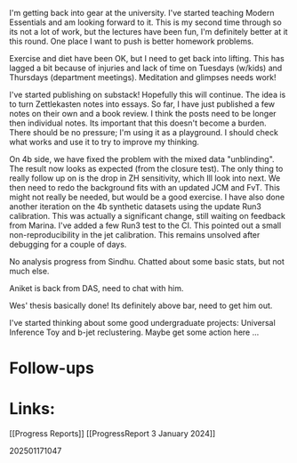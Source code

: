 
I'm getting back into gear at the university. I've started teaching Modern Essentials and am looking forward to it. This is my second time through so its not a lot of work, but the lectures have been fun, I'm definitely better at it this round. One place I want to push is better homework problems. 

Exercise and diet have been OK, but I need to get back into lifting. This has lagged a bit because of injuries and lack of time on Tuesdays (w/kids) and Thursdays (department meetings). Meditation and glimpses needs work! 

I've started publishing on substack! Hopefully this will continue. The idea is to turn Zettlekasten notes into essays. So far, I have just published a few notes on their own and a book review. I think the posts need to be longer then individual notes. Its important that this doesn't become a burden. There should be no pressure; I'm using it as a playground.  I should check what works and use it to try to improve my thinking.

On 4b side, we have fixed the problem with the mixed data "unblinding".  The result now looks as expected (from the closure test). The only thing to really follow up on is the drop in ZH sensitivity, which Ill look into next. We then need to redo the background fits with an updated JCM and FvT.  This might not really be needed, but would be a good exercise. I have also done another iteration on the 4b synthetic datasets using the update Run3 calibration. This was actually a significant change, still waiting on feedback from Marina. I've added a few Run3 test to the CI. This pointed out a small non-reproducibility in the jet calibration. This remains unsolved after debugging for a couple of days. 

No analysis progress from Sindhu.  Chatted about some basic stats, but not much else.

Aniket is back from DAS, need to chat with him.

Wes' thesis basically done! Its definitely above bar, need to get him out.

I've started thinking about some good undergraduate projects: Universal Inference Toy and b-jet reclustering. Maybe get some action here ...

# Follow-ups


# Links: 
[[Progress Reports]]
[[ProgressReport 3 January 2024]]


202501171047
